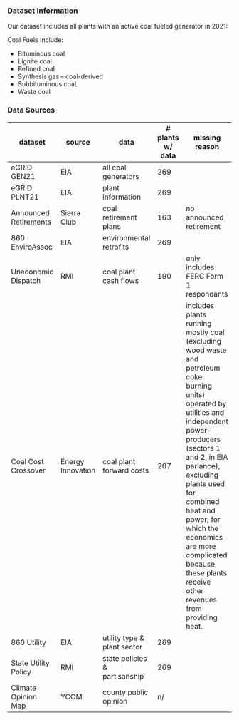 ### **Dataset Information**

Our dataset includes all plants with an active coal fueled generator in 2021:

Coal Fuels Include:
  - Bituminous coal
  - Lignite coal
  - Refined coal
  - Synthesis gas – coal-derived
  - Subbituminous coaL
  - Waste coal

### **Data Sources**

|dataset               |source      |data                   |# plants w/ data  |missing reason         |% coal capacity           |
|----------------------|------------|-----------------------|------------------|-----------------------|--------------------------|
|eGRID GEN21           |EIA         |all coal generators    |269               |                       |                          |
|eGRID PLNT21          |EIA         |plant information      |269               |                       |                          |
|Announced Retirements |Sierra Club |coal retirement plans  |163               |no announced retirement|59.39%                    |
|860 EnviroAssoc       |EIA         |environmental retrofits|269               |                       |                          |
|Uneconomic Dispatch   |RMI         |coal plant cash flows  |190               |only includes FERC Form 1 respondants    |89.73%  |
|Coal Cost Crossover   |Energy Innovation|coal plant forward costs|207         |includes plants running mostly coal (excluding wood waste and petroleum coke burning units) operated by utilities and independent power-producers (sectors 1 and 2, in EIA parlance), excluding plants used for combined heat and power, for which the economics are more complicated because these plants receive other revenues from providing heat.|95.86%|
|860 Utility           |EIA         |utility type & plant sector|269               |                       |                          |
|State Utility Policy  |RMI         |state policies & partisanship|269             |                       |                          |
|Climate Opinion Map   |YCOM        |county public opinion  |n/                |                       |                          |



